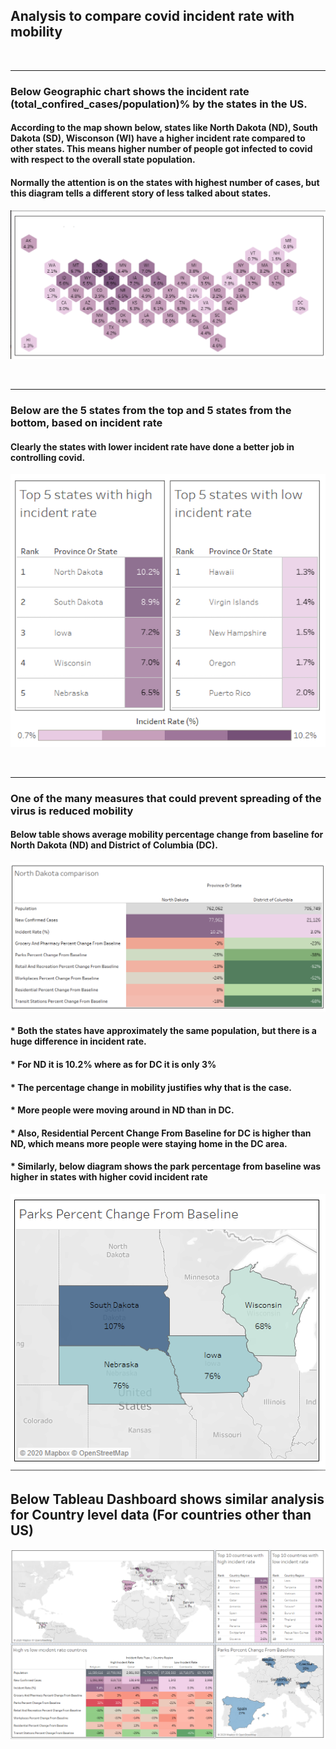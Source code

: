 
## **Analysis to compare covid incident rate with mobility**
</br>

---
### **Below Geographic chart shows the incident rate (total_confired_cases/population)% by the states in the US.** ###

#### According to the map shown below, states like North Dakota (ND), South Dakota (SD), Wisconson (WI) have a higher incident rate compared to other states. This means higher number of people got infected to covid with respect to the overall state population.

#### Normally the attention is on the states with highest number of cases, but this diagram tells a different story of less talked about states.

![covid_incident_rate_by_state_on_map](./covid_incident_rate_by_state_on_map.png)

</br>

---
### **Below are the 5 states from the top and 5 states from the bottom, based on incident rate** ###
#### Clearly the states with lower incident rate have done a better job in controlling covid.
![covid_incident_rate_by_state](./covid_incident_rate_by_state.png)

</br>

---
### **One of the many measures that could prevent spreading of the virus is reduced mobility** ###
#### Below table shows average mobility percentage change from baseline for North Dakota (ND) and District of Columbia (DC).
![covid_response_ND_VS_DC](./covid_response_ND_VS_DC.png)

#### * Both the states have approximately the same population, but there is a huge difference in incident rate.
#### * For ND it is 10.2% where as for DC it is only 3%

#### * The percentage change in mobility justifies why that is the case.
#### * More people were moving around in ND than in DC.

#### * Also, Residential Percent Change From Baseline for DC is higher than ND, which means more people were staying home in the DC area.

#### * Similarly, below diagram shows the park percentage from baseline was higher in states with higher covid incident rate

![park_percentage_change_from_baseline](./park_percentage_change_from_baseline.png)


## Below Tableau Dashboard shows similar analysis for Country level data (For countries other than US)
![analysis_by_country](./Non-US_covid_plus_mobility_analysis.png)
